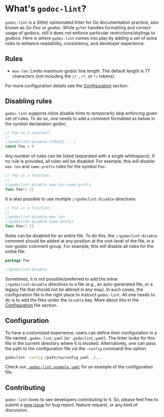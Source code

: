 # What's `godoc-lint`?

`godoc-lint` is a (little) opinionated linter for Go documentation practice, also known as *Go Doc* or *godoc*. While `gofmt` handles formatting and correct usage of godocs, still it does not enforce particular restrictions/stylings to godocs. Here is where `godoc-lint` comes into play by adding a set of extra rules to enhance readability, consistency, and developer experience.

## Rules

- `max-len`: Limits maximum godoc line length. The default length is 77 characters (not including the `// `, `/*`, or `*/` tokens).

For more configuration details see the [Configuration](#Configuration) section.

## Disabling rules

`godoc-lint` supports inline disable hints to temporarily skip enforcing given set of rules. To do so, one needs to add a comment formatted as below in the symbol declaration godoc:

```go
// Foo is a constant.
//
//godoclint:disable [[RULE] ...]
const Foo = 0
```

Any number of rules can be listed (separated with a single whitespace). If no rule is provided, all rules will be disabled. For example, this will disable `max-len` and `name-prefix` rules for the symbol `Foo`:

```go
// Foo is a function.
//
//godoclint:disable max-len name-prefix
func Foo() {}
```

It is also possible to use multiple `//godoclint:disable` directives:

```go
// Foo is a function.
//
//godoclint:disable max-len
//godoclint:disable name-prefix
func Foo() {}
```

Rules can be disabled for an entire file. To do this, the `//godoclint:disable` comment should be added at any position at the root-level of the file, in a *non-godoc* comment group. For example, this will disable all rules for the entire file:

```go
package foo

//godoclint:disable
```

Sometimes, it is not possible/preferred to add the inline `//godoclint:disable` directives to a file (e.g., an auto-generated file, or a legacy file that should not be altered in any way). In such cases, the configuration file is the right place to instruct `godoc-lint`. All one needs to do is to add the files under the `disable` key. More about this in the [Configuration](#Configuration) file section.

## Configuration

To have a customized experience, users can define their configuration in a file named `.godoc-lint.yaml` (or `.godoclint.yaml`). The linter looks for this file in the current directory where it is invoked. Alternatively, one can pass the path to the configuration file via the `-config` command line option:

```sh
godoclint -config /path/to/config.yaml ./...
```

Check out [`.godoc-lint.example.yaml`](./.godoc-lint.example.yaml) for an example of the configuration file.

## Contributing

`godoc-lint` loves to see developers contributing to it. So, please feel free to submit a [new issue](https://github.com/godoc-lint/godoc-lint/issues/new) for bug report, feature request, or any kind of discussion.
